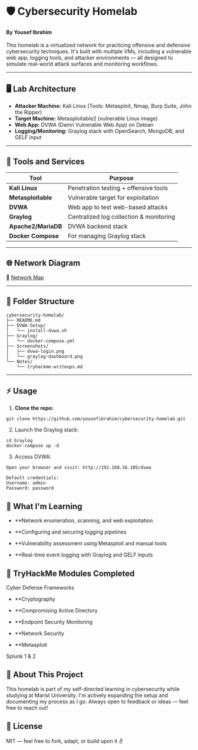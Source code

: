 # 🛡️ Cybersecurity Homelab  
#### By Yousef Ibrahim

This homelab is a virtualized network for practicing offensive and defensive cybersecurity techniques. It's built with multiple VMs, including a vulnerable web app, logging tools, and attacker environments — all designed to simulate real-world attack surfaces and monitoring workflows.

---

## 🖥️ Lab Architecture

- **Attacker Machine:** Kali Linux (Tools: Metasploit, Nmap, Burp Suite, John the Ripper)
- **Target Machine:** Metasploitable2 (vulnerable Linux image)
- **Web App:** DVWA (Damn Vulnerable Web App) on Debian
- **Logging/Monitoring:** Graylog stack with OpenSearch, MongoDB, and GELF input

---

## 🧰 Tools and Services

| Tool               | Purpose                                 |
|--------------------|-----------------------------------------|
| **Kali Linux**      | Penetration testing + offensive tools   |
| **Metasploitable**  | Vulnerable target for exploitation      |
| **DVWA**            | Web app to test web-based attacks       |
| **Graylog**         | Centralized log collection & monitoring |
| **Apache2/MariaDB** | DVWA backend stack                      |
| **Docker Compose**  | For managing Graylog stack              |

---

## 🌐 Network Diagram

📌 [Network Map](https://github.com/user-attachments/assets/34a942a5-8065-4efa-bc19-a36245e7ed63)

---

## 📂 Folder Structure

```
cybersecurity-homelab/
├── README.md
├── DVWA-Setup/
│   └── install-dvwa.sh
├── Graylog/
│   └── docker-compose.yml
├── Screenshots/
│   ├── dvwa-login.png
│   └── graylog-dashboard.png
└── Notes/
    └── tryhackme-writeups.md
```

---

## ⚡ Usage

1. **Clone the repo:**
```
git clone https://github.com/yousefibrahim/cybersecurity-homelab.git
```
2. Launch the Graylog stack:
```
cd Graylog
docker-compose up -d
```
3. Access DVWA:
```
Open your browser and visit: http://192.168.56.105/dvwa

Default credentials:
Username: admin
Password: password
```

## 🧠 What I'm Learning
- **Network enumeration, scanning, and web exploitation

- **Configuring and securing logging pipelines

- **Vulnerability assessment using Metasploit and manual tools

- **Real-time event logging with Graylog and GELF inputs

## 🎯 TryHackMe Modules Completed
Cyber Defense Frameworks

- **Cryptography

- **Compromising Active Directory

- **Endpoint Security Monitoring

- **Network Security

- **Metasploit

Splunk 1 & 2


## 🧠 About This Project
This homelab is part of my self-directed learning in cybersecurity while studying at Marist University. I'm actively expanding the setup and documenting my process as I go. Always open to feedback or ideas — feel free to reach out!

## 📜 License
MIT — feel free to fork, adapt, or build upon it ✌️
